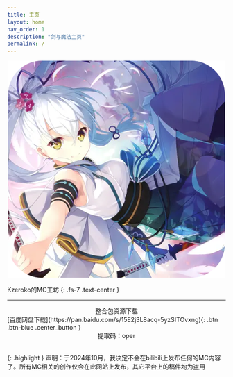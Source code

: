 ```yaml
---
title: 主页
layout: home
nav_order: 1
description: "剑与魔法主页"
permalink: /
---
```


<div align="center"> <img src="img/misc/kzeroko.webp" alt="kzeroko" /> </div>

Kzeroko的MC工坊
{: .fs-7 .text-center }

<hr />

<div align="center"> 整合包资源下载 </div>
<span class="fs-4">
[百度网盘下载](https://pan.baidu.com/s/15E2j3L8acq-5yzSITOvxng){: .btn .btn-blue .center_button }
</span>
<div align="center"> 提取码：oper </div>

<br />

{: .highlight }
声明：于2024年10月，我决定不会在bilibili上发布任何的MC内容了。所有MC相关的创作仅会在此网站上发布，其它平台上的稿件均为盗用

